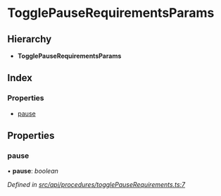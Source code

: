 # TogglePauseRequirementsParams

## Hierarchy

* **TogglePauseRequirementsParams**

## Index

### Properties

* [pause](togglepauserequirementsparams.md#pause)

## Properties

### pause

• **pause**: _boolean_

_Defined in_ [_src/api/procedures/togglePauseRequirements.ts:7_](https://github.com/PolymathNetwork/polymesh-sdk/blob/959efb76/src/api/procedures/togglePauseRequirements.ts#L7)

